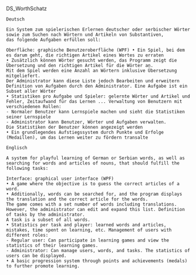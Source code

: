 DS_WorthSchatz

    Deutsch

    Ein System zum spielerischen Erlernen deutscher oder serbischer Wörter sowie zum Suchen nach Wörtern und Artikeln von Substantiven, 
    das folgende Aufgaben erfüllen soll:

    Oberfläche: graphische Benutzeroberfläche (WPF) • Ein Spiel, bei dem es darum geht, die richtigen Artikel eines Wortes zu erraten 
    • Zusätzlich können Wörter gesucht werden, das Programm zeigt die Übersetzung und den richtigen Artikel für die Wörter an. 
    Mit dem Spiel werden eine Anzahl an Wörtern inklusive Übersetzung mitgeliefert. 
    Der Administrator kann diese Liste jedoch Bearbeiten und erweitern Definition von Aufgaben durch den Administrator. Eine Aufgabe ist ein Subset aller Wörter 
    • Statistiken pro Aufgabe und Spieler: gelernte Wörter und Artikel und Fehler, Zeitaufwand für das Lernen ... Verwaltung von Benutzern mit verschiedenen Rollen: 
    - Normaler Benutzer kann Lernspiele machen und sieht die Statistiken seiner Lernspiele 
    - Administrator kann Benutzer, Wörter und Aufgaben verwalten. 
    Die Statistiken der Benutzer können angezeigt werden 
    • Ein grundlegendes Aufstiegssystem durch Punkte und Erfolge (Medaillen), um das Lernen weiter zu fördern transalte

    Englisch

    A system for playful learning of German or Serbian words, as well as searching for words and articles of nouns, that should fulfill the following tasks:

    Interface: graphical user interface (WPF) 
    • A game where the objective is to guess the correct articles of a word. 
    • Additionally, words can be searched for, and the program displays the translation and the correct article for the words. 
    The game comes with a set number of words including translations. However, the administrator can edit and expand this list. Definition of tasks by the administrator. 
    A task is a subset of all words. 
    • Statistics per task and player: learned words and articles, mistakes, time spent on learning, etc. Management of users with different roles: 
    - Regular user: Can participate in learning games and view the statistics of their learning games. 
    - Administrator: Can manage users, words, and tasks. The statistics of users can be displayed. 
    • A basic progression system through points and achievements (medals) to further promote learning.
